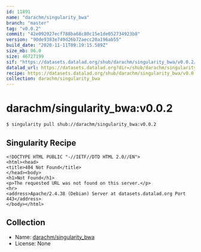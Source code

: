 ```yaml
---
id: 11891
name: "darachm/singularity_bwa"
branch: "master"
tag: "v0.0.2"
commit: "42e092027ecf788ba68c80c15e1de052734923b8"
version: "90de9383e749d26b72aecc20a196ab55"
build_date: "2020-11-11T09:19:15.589Z"
size_mb: 96.0
size: 46727199
sif: "https://datasets.datalad.org/shub/darachm/singularity_bwa/v0.0.2/2020-11-11-42e09202-90de9383/90de9383e749d26b72aecc20a196ab55.sif"
datalad_url: https://datasets.datalad.org?dir=/shub/darachm/singularity_bwa/v0.0.2/2020-11-11-42e09202-90de9383/
recipe: https://datasets.datalad.org/shub/darachm/singularity_bwa/v0.0.2/2020-11-11-42e09202-90de9383/Singularity
collection: darachm/singularity_bwa
---
```


# darachm/singularity_bwa:v0.0.2

```bash
$ singularity pull shub://darachm/singularity_bwa:v0.0.2
```

## Singularity Recipe

```singularity
<!DOCTYPE HTML PUBLIC "-//IETF//DTD HTML 2.0//EN">
<html><head>
<title>404 Not Found</title>
</head><body>
<h1>Not Found</h1>
<p>The requested URL was not found on this server.</p>
<hr>
<address>Apache/2.4.38 (Debian) Server at datasets.datalad.org Port 443</address>
</body></html>
```

## Collection

 - Name: [darachm/singularity_bwa](https://github.com/darachm/singularity_bwa)
 - License: None

